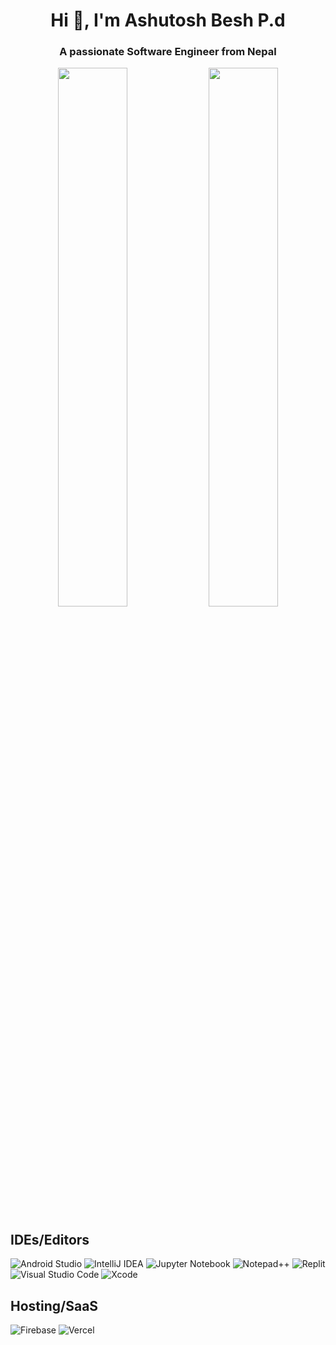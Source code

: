 <h1 align="center">Hi 👋, I'm Ashutosh Besh P.d</h1>
<h3 align="center">A passionate Software Engineer from Nepal</h3>

<p align="center"> 
  <img width="47%" src="https://github-readme-stats.vercel.app/api?username=beshprakash11&show_icons=true&count_private=true&theme=radical" />
  <img width="47%" src="https://github-readme-stats.vercel.app/api/top-langs/?username=beshprakash11&layout=compact" />
</p>

<h2 align="left">IDEs/Editors</h2>
  
![Android Studio](https://img.shields.io/badge/Android%20Studio-3DDC84.svg?style=for-the-badge&logo=android-studio&logoColor=white)
![IntelliJ IDEA](https://img.shields.io/badge/IntelliJIDEA-000000.svg?style=for-the-badge&logo=intellij-idea&logoColor=white)
![Jupyter Notebook](https://img.shields.io/badge/jupyter-%23FA0F00.svg?style=for-the-badge&logo=jupyter&logoColor=white)
![Notepad++](https://img.shields.io/badge/Notepad++-90E59A.svg?style=for-the-badge&logo=notepad%2b%2b&logoColor=black)
![Replit](https://img.shields.io/badge/Replit-DD1200?style=for-the-badge&logo=Replit&logoColor=white)
![Visual Studio Code](https://img.shields.io/badge/Visual%20Studio%20Code-0078d7.svg?style=for-the-badge&logo=visual-studio-code&logoColor=white)
![Xcode](https://img.shields.io/badge/Xcode-007ACC?style=for-the-badge&logo=Xcode&logoColor=white)



<h2 align="left"> Hosting/SaaS</h2>

![Firebase](https://img.shields.io/badge/firebase-%23039BE5.svg?style=for-the-badge&logo=firebase)
![Vercel](https://img.shields.io/badge/vercel-%23000000.svg?style=for-the-badge&logo=vercel&logoColor=white)
